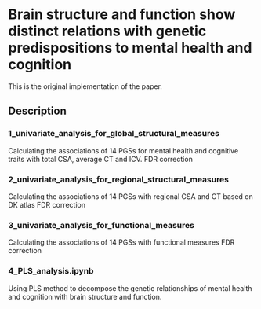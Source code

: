 # Brain structure and function show distinct relations with genetic predispositions to mental health and cognition 

This is the original implementation of the paper.

## Description

### 1_univariate_analysis_for_global_structural_measures

Calculating the associations of 14 PGSs for mental health and cognitive traits with total CSA, average CT and ICV.
FDR correction

### 2_univariate_analysis_for_regional_structural_measures

Calculating the associations of 14 PGSs with regional CSA and CT based on DK atlas
FDR correction

### 3_univariate_analysis_for_functional_measures

Calculating the associations of 14 PGSs with functional measures
FDR correction

### 4_PLS_analysis.ipynb

Using PLS method to decompose the genetic relationships of mental health and cognition with brain structure and function.


